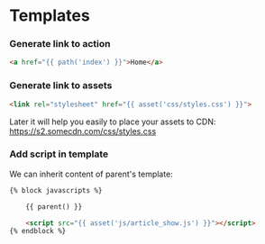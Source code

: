 # Templates

### Generate link to action

```html
<a href="{{ path('index') }}">Home</a>
```

### Generate link to assets

```html
<link rel="stylesheet" href="{{ asset('css/styles.css') }}">
```
Later it will help you easily to place your assets to CDN: https://s2.somecdn.com/css/styles.css 

### Add script in template

We can inherit content of parent's template:

```html
{% block javascripts %}

    {{ parent() }}

    <script src="{{ asset('js/article_show.js') }}"></script>
{% endblock %}
```
